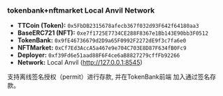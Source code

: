 <!-- ### 添加tokenbank前端 --polygonMainNet
- 0x66195151E0882500CB594B1cd40613CB8937F8e7 xtcoin (xtc)
- 0xec59021c1Bf0A4e6aCF8d9B09480ea1AACA91e2d xtnft (xtnft)
- 0x4b78DcD21Edb2A51881Cb4B0328fFfa3A8dA9FB0 nftmarket
- **0x9e38C9cBf310c27aFc1c141a7CE5a10959f073d2 tokenBank**
- deployer: 0xA29a00E345A115EbC11D4724EC1133CA691d2B2a


### tokenBank-Dapp
- todo 开发tokenbank前端
- 实现存款 提现 以及depositor的展示功能 done!
- 美化前端ui界面                        
- 监听nftmarket合约的上架和买卖事件     done! -->
### tokenbank+nftmarket Local Anvil Network
- **TTCoin (Token):** `0x5FbDB2315678afecb367f032d93F642f64180aa3`
- **BaseERC721 (NFT):** `0xe7f1725E7734CE288F8367e1Bb143E90bb3F0512`
- **TokenBank:** `0x9fE46736679d2D9a65F0992F2272dE9f3c7fa6e0`
- **NFTMarket:** `0xCf7Ed3AccA5a467e9e704C703E8D87F634fB0Fc9`
- **Deployer:** `0xf39Fd6e51aad88F6F4ce6aB8827279cffFb92266`
- **Network:** Local Anvil (http://127.0.0.1:8545)

支持离线签名授权（permit）进行存款, 并在TokenBank前端 加入通过签名存款。